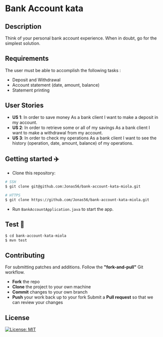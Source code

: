 # Bank Account kata

## Description

Think of your personal bank account experience. When in doubt, go for the simplest solution.

## Requirements

The user must be able to accomplish the following tasks :

- Deposit and Withdrawal
- Account statement (date, amount, balance)
- Statement printing

## User Stories

- **US 1**: In order to save money As a bank client I want to make a deposit in my account.
- **US 2**: In order to retrieve some or all of my savings As a bank client I want to make a withdrawal from my account.
- **US 3**: In order to check my operations As a bank client I want to see the history (operation, date, amount,
  balance) of my operations.

## Getting started :airplane:

- Clone this repository:

```bash
# SSH 
$ git clone git@github.com:Jonas56/bank-account-kata-miola.git

# HTTPS
$ git clone https://github.com/Jonas56/bank-account-kata-miola.git
```

- Run `BankAccountApplication.java` to start the app.

## Test :test_tube:

```bash
$ cd bank-account-kata-miola
$ mvn test
```

## Contributing

For submitting patches and additions. Follow the **"fork-and-pull"** Git workflow.

- **Fork** the repo
- **Clone** the project to your own machine
- **Commit** changes to your own branch
- **Push** your work back up to your fork Submit a **Pull request** so that we can review your changes

## License

[![License: MIT](https://img.shields.io/badge/License-MIT-yellow.svg)](https://opensource.org/licenses/MIT)
